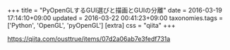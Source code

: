 +++
title = "PyOpenGLするGUI選びと描画とGUIの分離"
date = 2016-03-19 17:14:10+09:00
updated = 2016-03-22 00:41:23+09:00
taxonomies.tags = ['Python', 'OpenGL', 'pyOpenGL']
[extra]
css = "qiita"
+++

<https://qiita.com/ousttrue/items/07d2a06ab7e3fedf731a>



